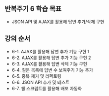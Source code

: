 ## 반복주기 6 학습 목표
* JSON API 및 AJAX를 활용해 답변 추가/삭제 구현

## 강의 순서
* 6-1. AJAX를 활용해 답변 추가 기능 구현 1
* 6-2. AJAX를 활용해 답변 추가 기능 구현 2
* 6-3. AJAX를 활용해 답변 삭제 기능 구현
* 6-4. 질문 목록에 답변 수 보여주기 기능 추가
* 6-5. 중복 제거 및 리펙토링
* 6-6. JSON API 추가 및 테스트
* 6-7. 쉘 스크립트를 활용해 배포 자동화
